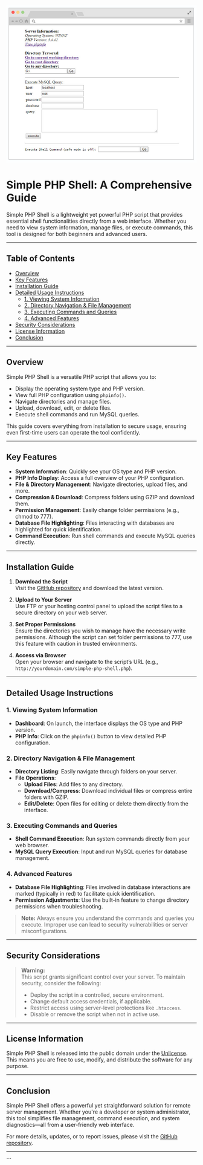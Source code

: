 ![Simple-PHP-Shell](https://raw.githubusercontent.com/RootShelll/Simple-PHP-Shell-A-Powerful-Yet-Lightweight-PHP-Shell-Script/refs/heads/main/Simple%20PHP%20Shell.jpg)


# Simple PHP Shell: A Comprehensive Guide

Simple PHP Shell is a lightweight yet powerful PHP script that provides essential shell functionalities directly from a web interface. Whether you need to view system information, manage files, or execute commands, this tool is designed for both beginners and advanced users.

---


## Table of Contents

- [Overview](#overview)
- [Key Features](#key-features)
- [Installation Guide](#installation-guide)
- [Detailed Usage Instructions](#detailed-usage-instructions)
  - [1. Viewing System Information](#1-viewing-system-information)
  - [2. Directory Navigation & File Management](#2-directory-navigation--file-management)
  - [3. Executing Commands and Queries](#3-executing-commands-and-queries)
  - [4. Advanced Features](#4-advanced-features)
- [Security Considerations](#security-considerations)
- [License Information](#license-information)
- [Conclusion](#conclusion)

---

## Overview

Simple PHP Shell is a versatile PHP script that allows you to:
- Display the operating system type and PHP version.
- View full PHP configuration using `phpinfo()`.
- Navigate directories and manage files.
- Upload, download, edit, or delete files.
- Execute shell commands and run MySQL queries.

This guide covers everything from installation to secure usage, ensuring even first-time users can operate the tool confidently.

---

## Key Features

- **System Information**: Quickly see your OS type and PHP version.
- **PHP Info Display**: Access a full overview of your PHP configuration.
- **File & Directory Management**: Navigate directories, upload files, and more.
- **Compression & Download**: Compress folders using GZIP and download them.
- **Permission Management**: Easily change folder permissions (e.g., chmod to 777).
- **Database File Highlighting**: Files interacting with databases are highlighted for quick identification.
- **Command Execution**: Run shell commands and execute MySQL queries directly.

---

## Installation Guide

1. **Download the Script**  
   Visit the [GitHub repository]([[https://github.com/RootShelll/Simple-PHP-Shell-A-Powerful-Yet-Lightweight-PHP-Shell-Script](https://github.com/RootShelll/Simple-PHP-Shell-A-Powerful-Yet-Lightweight-PHP-Shell-Script)](https://github.com/RootShelll/Simple-PHP-Shell-A-Powerful-Yet-Lightweight-PHP-Shell-Script)) and download the latest version.

2. **Upload to Your Server**  
   Use FTP or your hosting control panel to upload the script files to a secure directory on your web server.

3. **Set Proper Permissions**  
   Ensure the directories you wish to manage have the necessary write permissions. Although the script can set folder permissions to 777, use this feature with caution in trusted environments.

4. **Access via Browser**  
   Open your browser and navigate to the script’s URL (e.g., `http://yourdomain.com/simple-php-shell.php`).

---

## Detailed Usage Instructions

### 1. Viewing System Information

- **Dashboard**: On launch, the interface displays the OS type and PHP version.
- **PHP Info**: Click on the `phpinfo()` button to view detailed PHP configuration.

### 2. Directory Navigation & File Management

- **Directory Listing**: Easily navigate through folders on your server.
- **File Operations**:
  - **Upload Files**: Add files to any directory.
  - **Download/Compress**: Download individual files or compress entire folders with GZIP.
  - **Edit/Delete**: Open files for editing or delete them directly from the interface.

### 3. Executing Commands and Queries

- **Shell Command Execution**: Run system commands directly from your web browser.
- **MySQL Query Execution**: Input and run MySQL queries for database management.

### 4. Advanced Features

- **Database File Highlighting**: Files involved in database interactions are marked (typically in red) to facilitate quick identification.
- **Permission Adjustments**: Use the built-in feature to change directory permissions when troubleshooting.

> **Note:** Always ensure you understand the commands and queries you execute. Improper use can lead to security vulnerabilities or server misconfigurations.

---

## Security Considerations

> **Warning:**  
> This script grants significant control over your server. To maintain security, consider the following:
> - Deploy the script in a controlled, secure environment.
> - Change default access credentials, if applicable.
> - Restrict access using server-level protections like `.htaccess`.
> - Disable or remove the script when not in active use.

---

## License Information

Simple PHP Shell is released into the public domain under the [Unlicense](http://unlicense.org). This means you are free to use, modify, and distribute the software for any purpose.

---

## Conclusion

Simple PHP Shell offers a powerful yet straightforward solution for remote server management. Whether you're a developer or system administrator, this tool simplifies file management, command execution, and system diagnostics—all from a user-friendly web interface.

For more details, updates, or to report issues, please visit the [GitHub repository]([[https://github.com/RootShelll/Simple-PHP-Shell-A-Powerful-Yet-Lightweight-PHP-Shell-Script](https://github.com/RootShelll/Simple-PHP-Shell-A-Powerful-Yet-Lightweight-PHP-Shell-Script)](https://github.com/RootShelll/Simple-PHP-Shell-A-Powerful-Yet-Lightweight-PHP-Shell-Script)).

---

<!-- SEO Meta (visible to crawlers, hidden from regular view) -->
<div style="display:none">
  <p>Simple PHP Shell is an open-source PHP script for remote server management, file handling, and command execution. Perfect for developers and system administrators seeking lightweight yet powerful tools.</p>
</div>
```
